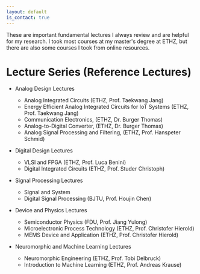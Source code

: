 ```yaml
---
layout: default
is_contact: true
---
```


These are important fundamental lectures I always review and are helpful for my research. I took most courses at my master's degree at ETHZ, but there are also some courses I took from online resources. 

# Lecture Series (Reference Lectures)
- Analog Design Lectures
  - Analog Integrated Circuits (ETHZ, Prof. Taekwang Jang)
  - Energy Efficient Analog Integrated Circuits for IoT Systems (ETHZ, Prof. Taekwang Jang)
  - Communication Electronics, (ETHZ, Dr. Burger Thomas)
  - Analog-to-Digital Converter, (ETHZ, Dr. Burger Thomas)
  - Analog Signal Processing and Filtering, (ETHZ, Prof. Hanspeter Schmid)

- Digital Design Lectures
  - VLSI and FPGA (ETHZ, Prof. Luca Benini)
  - Digital Integrated Circuits (ETHZ, Prof. Studer Christoph)

- Signal Processing Lectures
  - Signal and System
  - Digital Signal Processing (BJTU, Prof. Houjin Chen)

- Device and Physics Lectures
  - Semiconductor Physics (FDU, Prof. Jiang Yulong)
  - Microelectronic Process Technology (ETHZ, Prof. Christofer Hierold)
  - MEMS Device and Application (ETHZ, Prof. Christofer Hierold)

- Neuromorphic and Machine Learning Lectures
  - Neuromorphic Engineering (ETHZ, Prof. Tobi Delbruck)
  - Introduction to Machine Learning (ETHZ, Prof. Andreas Krause)




